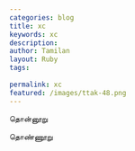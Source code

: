 ```yaml
---
categories: blog
title: xc
keywords: xc
description: 
author: Tamilan
layout: Ruby
tags: 
 
permalink: xc
featured: /images/ttak-48.png
---
```

  
தொன்னூறு  
  
தொண்ணூறு